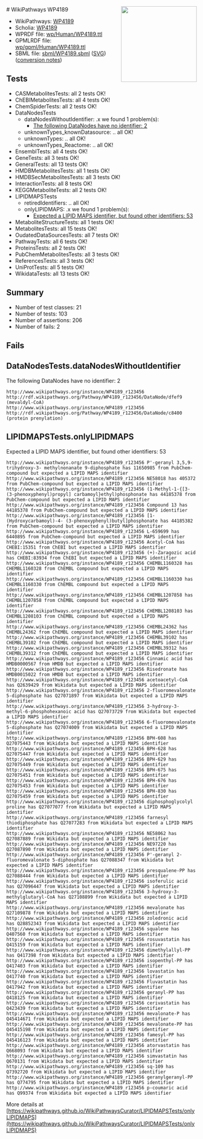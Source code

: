 <img style="float: right; width: 200px" src="../logo.png" />
# WikiPathways WP4189

* WikiPathways: [WP4189](https://identifiers.org/wikipathways:WP4189)
* Scholia: [WP4189](https://scholia.toolforge.org/wikipathways/WP4189)
* WPRDF file: [wp/Human/WP4189.ttl](../wp/Human/WP4189.ttl)
* GPMLRDF file: [wp/gpml/Human/WP4189.ttl](../wp/gpml/Human/WP4189.ttl)
* SBML file: [sbml/WP4189.sbml](../sbml/WP4189.sbml) ([SVG](../sbml/WP4189.svg)) ([conversion notes](../sbml/WP4189.txt))

## Tests
* CASMetabolitesTests: all 2 tests OK!
* ChEBIMetabolitesTests: all 4 tests OK!
* ChemSpiderTests: all 2 tests OK!
* DataNodesTests
    * dataNodesWithoutIdentifier: .x we found 1 problem(s):
        * [The following DataNodes have no identifier: 2](#d2d32fa1)
    * unknownTypes_knownDatasource: .. all OK!
    * unknownTypes: .. all OK!
    * unknownTypes_Reactome: .. all OK!
* EnsemblTests: all 4 tests OK!
* GeneTests: all 3 tests OK!
* GeneralTests: all 13 tests OK!
* HMDBMetabolitesTests: all 1 tests OK!
* HMDBSecMetabolitesTests: all 3 tests OK!
* InteractionTests: all 8 tests OK!
* KEGGMetaboliteTests: all 2 tests OK!
* LIPIDMAPSTests
    * retiredIdentifiers: .. all OK!
    * onlyLIPIDMAPS: .x we found 1 problem(s):
        * [Expected a LIPID MAPS identifier, but found other identifiers: 53](#d0bfb6f7)
* MetaboliteStructureTests: all 1 tests OK!
* MetabolitesTests: all 15 tests OK!
* OudatedDataSourcesTests: all 7 tests OK!
* PathwayTests: all 6 tests OK!
* ProteinsTests: all 2 tests OK!
* PubChemMetabolitesTests: all 3 tests OK!
* ReferencesTests: all 3 tests OK!
* UniProtTests: all 5 tests OK!
* WikidataTests: all 13 tests OK!


## Summary

* Number of test classes: 21
* Number of tests: 103
* Number of assertions: 206
* Number of fails: 2

## Fails

<a name="d2d32fa1" />

## DataNodesTests.dataNodesWithoutIdentifier

The following DataNodes have no identifier: 2
```
http://www.wikipathways.org/instance/WP4189_r123456 http://rdf.wikipathways.org/Pathway/WP4189_r123456/DataNode/dfef9 (mevaldyl-CoA)
http://www.wikipathways.org/instance/WP4189_r123456 http://rdf.wikipathways.org/Pathway/WP4189_r123456/DataNode/c8400 (protein prenylation)
```

<a name="d0bfb6f7" />

## LIPIDMAPSTests.onlyLIPIDMAPS

Expected a LIPID MAPS identifier, but found other identifiers: 53
```
http://www.wikipathways.org/instance/WP4189_r123456 P'-geranyl 3,5,9-trihydroxy-3- methylnonanate 9-diphosphate has 11650985 from PubChem-compound but expected a LIPID MAPS identifier
http://www.wikipathways.org/instance/WP4189_r123456 NE58018 has 405372 from PubChem-compound but expected a LIPID MAPS identifier
http://www.wikipathways.org/instance/WP4189_r123456 (1-Methyl-1-{[3-(3-phenoxyphenyl)propyl] carbamoyl}ethyl)phosphonate has 44185378 from PubChem-compound but expected a LIPID MAPS identifier
http://www.wikipathways.org/instance/WP4189_r123456 Compound 13 has 44185378 from PubChem-compound but expected a LIPID MAPS identifier
http://www.wikipathways.org/instance/WP4189_r123456 [1-(Hydroxycarbamoyl)-4- (3-phenoxyphenyl)butyl]phosphonate has 44185382 from PubChem-compound but expected a LIPID MAPS identifier
http://www.wikipathways.org/instance/WP4189_r123456 L-659699 has 6440895 from PubChem-compound but expected a LIPID MAPS identifier
http://www.wikipathways.org/instance/WP4189_r123456 Acetyl-CoA has CHEBI:15351 from ChEBI but expected a LIPID MAPS identifier
http://www.wikipathways.org/instance/WP4189_r123456 (+)-Zaragozic acid has CHEBI:83934 from ChEBI but expected a LIPID MAPS identifier
http://www.wikipathways.org/instance/WP4189_r123456 CHEMBL1160328 has CHEMBL1160328 from ChEMBL compound but expected a LIPID MAPS identifier
http://www.wikipathways.org/instance/WP4189_r123456 CHEMBL1160330 has CHEMBL1160330 from ChEMBL compound but expected a LIPID MAPS identifier
http://www.wikipathways.org/instance/WP4189_r123456 CHEMBL1207858 has CHEMBL1207858 from ChEMBL compound but expected a LIPID MAPS identifier
http://www.wikipathways.org/instance/WP4189_r123456 CHEMBL1208103 has CHEMBL1208103 from ChEMBL compound but expected a LIPID MAPS identifier
http://www.wikipathways.org/instance/WP4189_r123456 CHEMBL24362 has CHEMBL24362 from ChEMBL compound but expected a LIPID MAPS identifier
http://www.wikipathways.org/instance/WP4189_r123456 CHEMBL39102 has CHEMBL39102 from ChEMBL compound but expected a LIPID MAPS identifier
http://www.wikipathways.org/instance/WP4189_r123456 CHEMBL39312 has CHEMBL39312 from ChEMBL compound but expected a LIPID MAPS identifier
http://www.wikipathways.org/instance/WP4189_r123456 Cinnamic acid has HMDB0000567 from HMDB but expected a LIPID MAPS identifier
http://www.wikipathways.org/instance/WP4189_r123456 Risedronate has HMDB0015022 from HMDB but expected a LIPID MAPS identifier
http://www.wikipathways.org/instance/WP4189_r123456 acetoacetyl-CoA has Q2639429 from Wikidata but expected a LIPID MAPS identifier
http://www.wikipathways.org/instance/WP4189_r123456 2-fluoromevalonate 5-diphosphate has Q27071897 from Wikidata but expected a LIPID MAPS identifier
http://www.wikipathways.org/instance/WP4189_r123456 3-hydroxy-3-methyl-6-phosphohexanoic acid has Q27073729 from Wikidata but expected a LIPID MAPS identifier
http://www.wikipathways.org/instance/WP4189_r123456 6-fluoromevalonate 5-diphosphate has Q27074009 from Wikidata but expected a LIPID MAPS identifier
http://www.wikipathways.org/instance/WP4189_r123456 BPH-608 has Q27075443 from Wikidata but expected a LIPID MAPS identifier
http://www.wikipathways.org/instance/WP4189_r123456 BPH-628 has Q27075447 from Wikidata but expected a LIPID MAPS identifier
http://www.wikipathways.org/instance/WP4189_r123456 BPH-629 has Q27075449 from Wikidata but expected a LIPID MAPS identifier
http://www.wikipathways.org/instance/WP4189_r123456 BPH-675 has Q27075451 from Wikidata but expected a LIPID MAPS identifier
http://www.wikipathways.org/instance/WP4189_r123456 BPH-676 has Q27075453 from Wikidata but expected a LIPID MAPS identifier
http://www.wikipathways.org/instance/WP4189_r123456 BPH-830 has Q27075459 from Wikidata but expected a LIPID MAPS identifier
http://www.wikipathways.org/instance/WP4189_r123456 diphosphoglycolyl proline has Q27077077 from Wikidata but expected a LIPID MAPS identifier
http://www.wikipathways.org/instance/WP4189_r123456 farnesyl thiodiphosphate has Q27077283 from Wikidata but expected a LIPID MAPS identifier
http://www.wikipathways.org/instance/WP4189_r123456 NE58062 has Q27087889 from Wikidata but expected a LIPID MAPS identifier
http://www.wikipathways.org/instance/WP4189_r123456 NE97220 has Q27087890 from Wikidata but expected a LIPID MAPS identifier
http://www.wikipathways.org/instance/WP4189_r123456 P'-geranyl 2-fluoromevalonate 5-diphosphate has Q27088347 from Wikidata but expected a LIPID MAPS identifier
http://www.wikipathways.org/instance/WP4189_r123456 presqualene-PP has Q27088444 from Wikidata but expected a LIPID MAPS identifier
http://www.wikipathways.org/instance/WP4189_r123456 isoferulic acid has Q27096447 from Wikidata but expected a LIPID MAPS identifier
http://www.wikipathways.org/instance/WP4189_r123456 3-hydroxy-3-methylglutaryl-CoA has Q27108899 from Wikidata but expected a LIPID MAPS identifier
http://www.wikipathways.org/instance/WP4189_r123456 mevalonate has Q27109878 from Wikidata but expected a LIPID MAPS identifier
http://www.wikipathways.org/instance/WP4189_r123456 zoledronic acid has Q28852343 from Wikidata but expected a LIPID MAPS identifier
http://www.wikipathways.org/instance/WP4189_r123456 squalene has Q407560 from Wikidata but expected a LIPID MAPS identifier
http://www.wikipathways.org/instance/WP4189_r123456 rosuvastatin has Q415159 from Wikidata but expected a LIPID MAPS identifier
http://www.wikipathways.org/instance/WP4189_r123456 dimethylallyl-PP has Q417398 from Wikidata but expected a LIPID MAPS identifier
http://www.wikipathways.org/instance/WP4189_r123456 isopenthyl-PP has Q417403 from Wikidata but expected a LIPID MAPS identifier
http://www.wikipathways.org/instance/WP4189_r123456 lovastatin has Q417740 from Wikidata but expected a LIPID MAPS identifier
http://www.wikipathways.org/instance/WP4189_r123456 Fluvastatin has Q417942 from Wikidata but expected a LIPID MAPS identifier
http://www.wikipathways.org/instance/WP4189_r123456 geranyl-PP has Q418125 from Wikidata but expected a LIPID MAPS identifier
http://www.wikipathways.org/instance/WP4189_r123456 cerivastatin has Q423439 from Wikidata but expected a LIPID MAPS identifier
http://www.wikipathways.org/instance/WP4189_r123456 mevalonate-P has Q45414671 from Wikidata but expected a LIPID MAPS identifier
http://www.wikipathways.org/instance/WP4189_r123456 mevalonate-PP has Q45415198 from Wikidata but expected a LIPID MAPS identifier
http://www.wikipathways.org/instance/WP4189_r123456 famesyl-PP has Q45416123 from Wikidata but expected a LIPID MAPS identifier
http://www.wikipathways.org/instance/WP4189_r123456 atorvastatin has Q668093 from Wikidata but expected a LIPID MAPS identifier
http://www.wikipathways.org/instance/WP4189_r123456 simvastatin has Q670131 from Wikidata but expected a LIPID MAPS identifier
http://www.wikipathways.org/instance/WP4189_r123456 sq-109 has Q7392720 from Wikidata but expected a LIPID MAPS identifier
http://www.wikipathways.org/instance/WP4189_r123456 geranylgeranyl-PP has Q774795 from Wikidata but expected a LIPID MAPS identifier
http://www.wikipathways.org/instance/WP4189_r123456 p-coumaric acid has Q99374 from Wikidata but expected a LIPID MAPS identifier
```

More details at [https://wikipathways.github.io/WikiPathwaysCurator/LIPIDMAPSTests/onlyLIPIDMAPS](https://wikipathways.github.io/WikiPathwaysCurator/LIPIDMAPSTests/onlyLIPIDMAPS)

